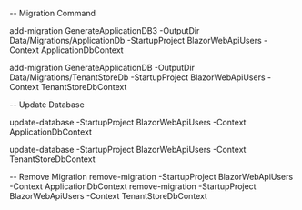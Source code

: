-- Migration Command

add-migration GenerateApplicationDB3 -OutputDir  Data/Migrations/ApplicationDb  -StartupProject BlazorWebApiUsers -Context ApplicationDbContext

add-migration GenerateApplicationDB -OutputDir  Data/Migrations/TenantStoreDb  -StartupProject BlazorWebApiUsers -Context TenantStoreDbContext


-- Update Database

update-database -StartupProject BlazorWebApiUsers  -Context ApplicationDbContext


update-database -StartupProject BlazorWebApiUsers  -Context TenantStoreDbContext



-- Remove Migration
remove-migration  -StartupProject BlazorWebApiUsers -Context ApplicationDbContext
remove-migration  -StartupProject BlazorWebApiUsers -Context TenantStoreDbContext
